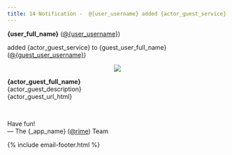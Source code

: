 ```yaml
---
title: 14 Notification -  @{user_username} added {actor_guest_service} to {guest_user_full_name} (@{guest_user_username})
---
```


<p>
<strong>{user_full_name}</strong> (<a href="{_app_base_url}/@{user_username}">@{user_username}</a>)

added {actor_guest_service} to {guest_user_full_name} (<a href="{_app_base_url}/{guest_user_username}">@{guest_user_username}</a>)
</p>

<center><img src="{actor_guest_image_url}"></center>

<p>
<strong>{actor_guest_full_name}</strong><br>
{actor_guest_description}<br>
{actor_guest_url_html}
</p>

<br>

<p>
Have fun!<br>
&mdash; The {_app_name} (<a href="{_app_base_url}/@rime">@rime</a>) Team
</p>

{% include email-footer.html %}